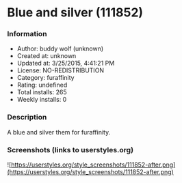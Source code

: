 # Blue and silver (111852)

### Information
- Author: buddy wolf (unknown)
- Created at: unknown
- Updated at: 3/25/2015, 4:41:21 PM
- License: NO-REDISTRIBUTION
- Category: furaffinity
- Rating: undefined
- Total installs: 265
- Weekly installs: 0


### Description
A blue and silver them for furaffinity.


### Screenshots (links to userstyles.org)
![https://userstyles.org/style_screenshots/111852-after.png](https://userstyles.org/style_screenshots/111852-after.png)



